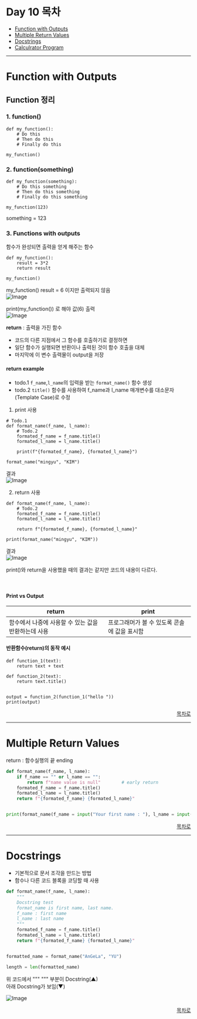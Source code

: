 # Day 10 목차
- [Function with Outputs](#function-with-outputs)
- [Multiple Return Values](#multiple-return-values)
- [Docstrings](#docstrings)
- [Calculrator Program]()
---

# Function with Outputs

## Function 정리
### 1. function()
```
def my_function():
    # Do this
    # Then do this
    # Finally do this

my_function()
```


### 2. function(something)
```
def my_function(something):
    # Do this something
    # Then do this something
    # Finally do this something

my_function(123)
```
something = 123

### 3. Functions with outputs
함수가 완성되면 출력을 얻게 해주는 함수
```
def my_function():
    result = 3*2
    return result

my_function()
```
my_function() result = 6 이지만 출력되지 않음 <br>
![Image](https://github.com/user-attachments/assets/02cc042a-9ab2-4112-96be-2bb352184bca)

print(my_function()) 로 해야 값(6) 출력<br>
![Image](https://github.com/user-attachments/assets/eeab8797-22c8-4520-88e4-aaf81cf54929)

**return** : 출력을 가진 함수
- 코드의 다른 지점에서 그 함수를 호출하기로 결정하면
- 일단 함수가 실행되면 반환이나 출력된 것이 함수 호출을 대체
- 마지막에 이 변수 출력물이 output을 저장


#### return example

- todo.1 `f_name`,`l_name`의 입력을 받는 `format_name()` 함수 생성
- todo.2 `title()` 함수를 사용하여 f_name과 l_name 매개변수를 대소문자(Template Case)로 수정


1. print 사용
```
# Todo.1
def format_name(f_name, l_name):
    # Todo.2
    formated_f_name = f_name.title()
    formated_l_name = l_name.title()

    print(f"{formated_f_name}, {formated_l_name}")

format_name("mingyu", "KIM")
```
결과 <br>
![Image](https://github.com/user-attachments/assets/40551978-234a-4d11-8c73-52e786283651)


2. return 사용
```
def format_name(f_name, l_name):
    # Todo.2
    formated_f_name = f_name.title()
    formated_l_name = l_name.title()

    return f"{formated_f_name}, {formated_l_name}"

print(format_name("mingyu", "KIM"))
```
결과 <br>
![Image](https://github.com/user-attachments/assets/40551978-234a-4d11-8c73-52e786283651)


print()와 return을 사용했을 때의 결과는 같지만 코드의 내용이 다르다.
<br>
<br>
<br>


#### Print vs Output
|return|print|
|----|----|
|함수에서 나중에 사용할 수 있는 값을 반환하는데 사용|프로그래머가 볼 수 있도록 콘솔에 값을 표시함|

#### 반환함수(return)의 동작 예시
```
def function_1(text):
    return text + text

def function_2(text):
    return text.title()


output = function_2(function_1("hello "))
print(output)
```


<div align="right">

[목차로](#day-10-목차)
</div>

---

# Multiple Return Values
return : 함수실행의 끝  ending
```py
def format_name(f_name, l_name):
    if f_name == "" or l_name == "":
        return f"name value is null"        # early return
    formated_f_name = f_name.title()
    formated_l_name = l_name.title()
    return f"{formated_f_name} {formated_l_name}"


print(format_name(f_name = input("Your first name : "), l_name = input("Your last name : ")))

```

<div align="right">

[목차로](#day-10-목차)
</div>


---
# Docstrings
- 기본적으로 문서 조각을 만드는 방법
- 함수나 다른 코드 블록을 코딩할 때 사용

```py
def format_name(f_name, l_name):
    """
    Docstring test
    format_name is first name, last name.
    f_name : first name
    l_name : last name
    """
    formated_f_name = f_name.title()
    formated_l_name = l_name.title()
    return f"{formated_f_name} {formated_l_name}"


formatted_name = format_name("AnGeLa", "YU")

length = len(formatted_name)
```
위 코드에서 """ """ 부분이 Docstring(▲) <br>
아래 Docstring가 보임(▼) <br>

![Image](https://github.com/user-attachments/assets/b489b70b-73d2-444f-bdd6-edfffe16a177)



<div align="right">

[목차로](#day-10-목차)
</div>
